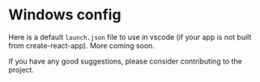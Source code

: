 # Windows config

Here is a default `launch.json` file to use in vscode (if your app is not built from create-react-app). More coming soon.

If you have any good suggestions, please consider contributing to the project.
